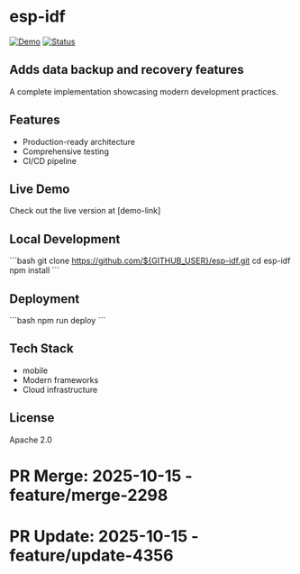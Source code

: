 # esp-idf

[![Demo](https://img.shields.io/badge/demo-live-brightgreen)]()
[![Status](https://img.shields.io/badge/status-active-success)]()

## Adds data backup and recovery features

A complete implementation showcasing modern development practices.

## Features

- Production-ready architecture
- Comprehensive testing
- CI/CD pipeline

## Live Demo

Check out the live version at [demo-link]

## Local Development

\`\`\`bash
git clone https://github.com/${GITHUB_USER}/esp-idf.git
cd esp-idf
npm install
\`\`\`

## Deployment

\`\`\`bash
npm run deploy
\`\`\`

## Tech Stack

- mobile
- Modern frameworks
- Cloud infrastructure

## License

Apache 2.0

# PR Merge: 2025-10-15 - feature/merge-2298

# PR Update: 2025-10-15 - feature/update-4356
